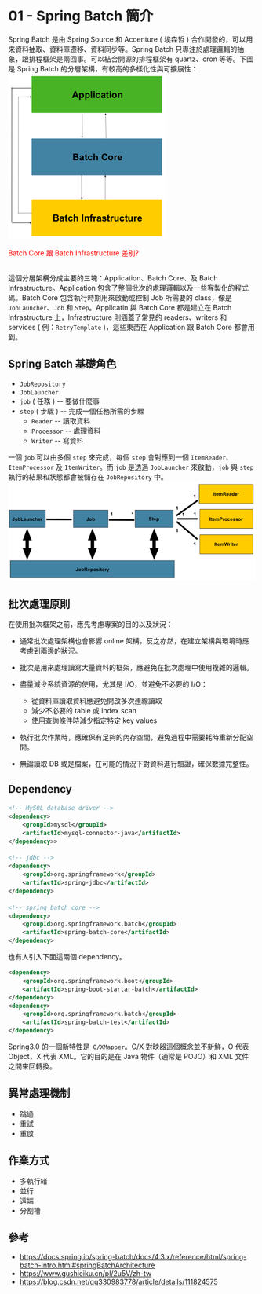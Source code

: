 # 01 - Spring Batch 簡介
Spring Batch 是由 Spring Source 和 Accenture ( 埃森哲 ) 合作開發的，可以用來資料抽取、資料庫遷移、資料同步等。Spring Batch 只專注於處理邏輯的抽象，跟排程框架是兩回事。可以結合開源的排程框架有 quartz、cron 等等。下圖是 Spring Batch 的分層架構，有較高的多樣化性與可擴展性：<br/>
![](/images/1-1.png)

<div style="color: red;">Batch Core 跟 Batch Infrastructure 差別?</div><br/>

這個分層架構分成主要的三塊：Application、Batch Core、及 Batch Infrastructure。Application 包含了整個批次的處理邏輯以及一些客製化的程式碼。Batch Core 包含執行時期用來啟動或控制 Job 所需要的 class，像是 `JobLauncher`、`Job` 和 `Step`。Applicatin 與 Batch Core 都是建立在 Batch Infrastructure 上，Infrastructure 則涵蓋了常見的 readers、writers 和 services ( 例：`RetryTemplate` )，這些東西在 Application 跟 Batch Core 都會用到。

## Spring Batch 基礎角色
* `JobRepository`
* `JobLauncher`
* `job` ( 任務 ) -- 要做什麼事
* `step` ( 步驟 ) -- 完成一個任務所需的步驟
  * `Reader` -- 讀取資料
  * `Processor` -- 處理資料
  * `Writer` -- 寫資料 

一個 `job` 可以由多個 `step` 來完成，每個 `step` 會對應到一個 `ItemReader`、`ItemProcessor` 及 `ItemWriter`。而 `job` 是透過 `JobLauncher` 來啟動，`job` 與 `step` 執行的結果和狀態都會被儲存在 `JobRepository` 中。<br/>
![](/images/1-2.png)

## 批次處理原則
在使用批次框架之前，應先考慮專案的目的以及狀況：

* 通常批次處理架構也會影響 online 架構，反之亦然，在建立架構與環境時應考慮到兩邊的狀況。

* 批次是用來處理讀寫大量資料的框架，應避免在批次處理中使用複雜的邏輯。

* 盡量減少系統資源的使用，尤其是 I/O，並避免不必要的 I/O：
  * 從資料庫讀取資料應避免開啟多次連線讀取
  * 減少不必要的 table 或 index scan
  * 使用查詢條件時減少指定特定 key values

* 執行批次作業時，應確保有足夠的內存空間，避免過程中需要耗時重新分配空間。
* 無論讀取 DB 或是檔案，在可能的情況下對資料進行驗證，確保數據完整性。

## Dependency 
```xml
<!-- MySQL database driver -->
<dependency>
    <groupId>mysql</groupId>
    <artifactId>mysql-connector-java</artifactId>
</dependency>>

<!-- jdbc -->
<dependency>
    <groupId>org.springframework</groupId>
    <artifactId>spring-jdbc</artifactId>
</dependency>

<!-- spring batch core -->
<dependency>
    <groupId>org.springframework.batch</groupId>
    <artifactId>spring-batch-core</artifactId>
</dependency>
```

也有人引入下面這兩個 dependency。
```xml
<dependency>
    <groupId>org.springframework.boot</groupId>
    <artifactId>spring-boot-startar-batch</artifactId>
</dependency>
<dependency>
    <groupId>org.springframework.batch</groupId>
    <artifactId>spring-batch-test</artifactId>
</dependency>
```

Spring3.0 的一個新特性是` O/XMapper`。O/X 對映器這個概念並不新鮮，O 代表 Object，X 代表 XML。它的目的是在 Java 物件（通常是 POJO）和 XML 文件之間來回轉換。

## 異常處理機制
* 跳過
* 重試
* 重啟

## 作業方式
* 多執行緒
* 並行
* 遠端
* 分割槽

## 參考
* https://docs.spring.io/spring-batch/docs/4.3.x/reference/html/spring-batch-intro.html#springBatchArchitecture
* https://www.gushiciku.cn/pl/2u5V/zh-tw
* https://blog.csdn.net/qq330983778/article/details/111824575
